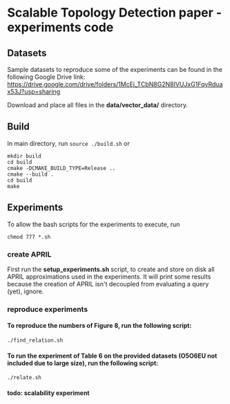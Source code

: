 # Scalable Topology Detection paper - experiments code

## Datasets
Sample datasets to reproduce some of the experiments can be found in the following Google Drive link: 
https://drive.google.com/drive/folders/1McEj_TCbN8G2N8IVUJxG1FqyRduax53J?usp=sharing

Download and place all files in the **data/vector_data/** directory. 

## Build
In main directory, run ```source ./build.sh``` or 
```
mkdir build
cd build
cmake -DCMAKE_BUILD_TYPE=Release ..
cmake --build .
cd build
make
```

## Experiments

To allow the bash scripts for the experiments to execute, run 
```
chmod 777 *.sh
```

### create APRIL
First run the **setup_experiments.sh** script, to create and store on disk all APRIL approximations used in the experiments.
It will print some results because the creation of APRIL isn't decoupled from evaluating a query (yet), ignore. 

### reproduce experiments

#### To reproduce the numbers of Figure 8, run the following script:
```
./find_relation.sh
```
#### To run the experiment of Table 6 on the provided datasets (O5O6EU not included due to large size), run the following script:
```
./relate.sh
```

#### todo: scalability experiment


